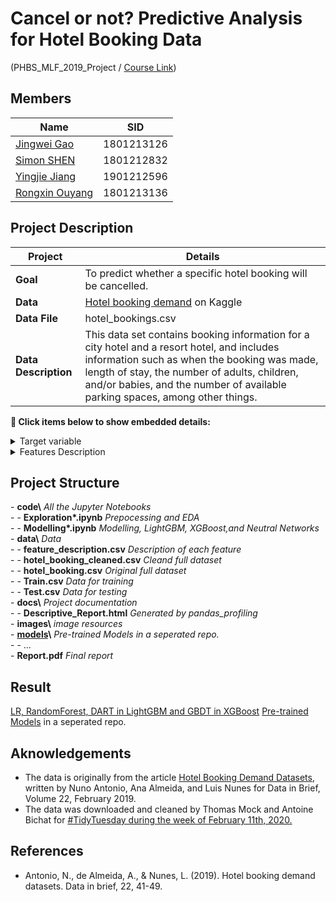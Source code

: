# Cancel or not? Predictive Analysis for Hotel Booking Data

(PHBS_MLF_2019_Project / [Course Link](https://github.com/PHBS/MLF))

## Members

| Name                                            | SID        |
| ----------------------------------------------- | ---------- |
| [Jingwei Gao](https://github.com/LobbyBoy-Dray) | 1801213126 |
| [Simon SHEN](https://github.com/Simon9511)      | 1801212832 |
| [Yingjie Jiang](https://github.com/Jason422)    | 1901212596 |
| [Rongxin Ouyang](https://github.com/oyrx)       | 1801213136 |

## Project Description

| Project              | Details                                                                                                                                                                                                                                                                    |
| -------------------- | -------------------------------------------------------------------------------------------------------------------------------------------------------------------------------------------------------------------------------------------------------------------------- |
| **Goal**             | To predict whether a specific hotel booking will be cancelled.                                                                                                                                                                                                             |
| **Data**             | [Hotel booking demand](https://www.kaggle.com/jessemostipak/hotel-booking-demand) on Kaggle                                                                                                                                                                                |
| **Data File**        | hotel_bookings.csv                                                                                                                                                                                                                                                         |
| **Data Description** | This data set contains booking information for a city hotel and a resort hotel, and includes information such as when the booking was made, length of stay, the number of adults, children, and/or babies, and the number of available parking spaces, among other things. |

**🔽 Click items below to show embedded details:**

<details>
<summary>Target variable</summary>

- `is_canceled`: Value indicating if the booking was canceled (1) or not (0)
</details>
<details>
<summary>Features Description</summary>

- `hotelHotel`: (H1 = Resort Hotel or H2 = City Hotel)
- `lead_time`: Number of days that elapsed between the entering date of the booking into the PMS and the arrival date
- `arrival_date_year`: Year of arrival date
- `arrival_date_month`: Month of arrival date
- `arrival_date_week_number`: Week number of year for arrival date
- `arrival_date_day_of_month`: Day of arrival date
- `stays_in_weekend_nights`: Number of weekend nights (Saturday or Sunday) the guest stayed or booked to stay at the hotel
- `stays_in_week_nights`: Number of week nights (Monday to Friday) the guest stayed or booked to stay at the hotel
- `adults`: Number of adults
- `children`: Number of children
- `babies`: Number of babies
- `meal`: Type of meal booked. Categories are presented in standard hospitality meal packages: Undefined/SC – no meal package; BB – Bed & Breakfast; HB – Half board (breakfast and one other meal – usually dinner); FB – Full board (breakfast, lunch and dinner)
- `country`: Country of origin. Categories are represented in the ISO 3155–3:2013 format
- `market_segment`: Market segment designation. In categories, the term “TA” means “Travel Agents” and “TO” means “Tour Operators”
- `distribution_channel`: Booking distribution channel. The term “TA” means “Travel Agents” and “TO” means “Tour Operators”
- `is_repeated_guest`: Value indicating if the booking name was from a repeated guest (1) or not (0)
- `previous_cancellations`: Number of previous bookings that were cancelled by the customer prior to the current booking
- `previous_bookings_not_canceled`: Number of previous bookings not cancelled by the customer prior to the current booking
- `reserved_room_type`: Code of room type reserved. Code is presented instead of designation for anonymity reasons.
- `assigned_room_type`: Code for the type of room assigned to the booking. Sometimes the assigned room type differs from the reserved room type due to hotel operation reasons (e.g. overbooking) or by customer request. Code is presented instead of designation for anonymity reasons.
- `booking_changes`: Number of changes/amendments made to the booking from the moment the booking was entered on the PMS until the moment of check-in or cancellation
- `deposit_type`: Indication on if the customer made a deposit to guarantee the booking. This variable can assume three categories: No Deposit – no deposit was made; Non Refund – a deposit was made in the value of the total stay cost; Refundable – a deposit was made with a value under the total cost of stay.
- `agent`: ID of the travel agency that made the booking
- `company`: ID of the company/entity that made the booking or responsible for paying the booking. ID is presented instead of designation for anonymity reasons
- `days_in_waiting_list`: Number of days the booking was in the waiting list before it was confirmed to the customer
- `customer_type`: Type of booking, assuming one of four categories: Contract - when the booking has an allotment or other type of contract associated to it; Group – when the booking is associated to a group; Transient – when the booking is not part of a group or contract, and is not associated to other transient booking; Transient-party – when the booking is transient, but is associated to at least other transient booking
- `adr`: Average Daily Rate as defined by dividing the sum of all lodging transactions by the total number of staying nights
- `required_car_parking_spaces`: Number of car parking spaces required by the customer
- `total_of_special_requests`: Number of special requests made by the customer (e.g. twin bed or high floor)
- `reservation_status`: Reservation last status, assuming one of three categories: Canceled – booking was canceled by the customer; Check-Out – customer has checked in but already departed; No-Show – customer did not check-in and did inform the hotel of the reason why
- `reservation_status_date`: Date at which the last status was set. This variable can be used in conjunction with the ReservationStatus to understand when was the booking canceled or when did the customer checked-out of the hotel

</details>

## Project Structure

\- **code\\** _All the Jupyter Notebooks_  
\- \- **Exploration\*.ipynb** _Prepocessing and EDA_  
\- \- **Modelling\*.ipynb** _Modelling, LightGBM, XGBoost,and Neutral Networks_  
\- **data\\** _Data_  
\- \- **feature_description.csv** _Description of each feature_  
\- \- **hotel_booking_cleaned.csv** _Cleand full dataset_  
\- \- **hotel_booking.csv** _Original full dataset_  
\- \- **Train.csv** _Data for training_  
\- \- **Test.csv** _Data for testing_  
\- **docs\\** _Project documentation_  
\- \- **Descriptive_Report.html** _Generated by pandas_profiling_  
\- **images\\** _image resources_  
\- **[models](https://github.com/oyrx/PHBS_MLF_2019_Project_Models)\\** _Pre-trained Models in a seperated repo._  
\- \- \.\.\.  
\- **Report.pdf** _Final report_

## Result

[LR, RandomForest, DART in LightGBM and GBDT in XGBoost](./docs/Baseline_and_tree_models.md)
[Pre-trained Models](https://github.com/oyrx/PHBS_MLF_2019_Project_Models) in a seperated repo.

## Aknowledgements

- The data is originally from the article [Hotel Booking Demand Datasets](https://www.sciencedirect.com/science/article/pii/S2352340918315191), written by Nuno Antonio, Ana Almeida, and Luis Nunes for Data in Brief, Volume 22, February 2019.
- The data was downloaded and cleaned by Thomas Mock and Antoine Bichat for [#TidyTuesday during the week of February 11th, 2020.](https://github.com/rfordatascience/tidytuesday/blob/master/data/2020/2020-02-11/readme.md)

## References

- Antonio, N., de Almeida, A., & Nunes, L. (2019). Hotel booking demand datasets. Data in brief, 22, 41-49.
